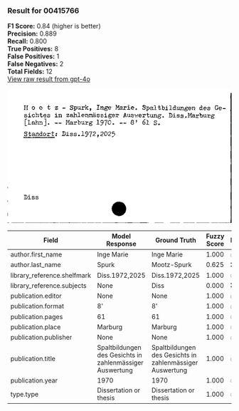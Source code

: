 ### Result for 00415766
**F1 Score:** 0.84 (higher is better)<br>**Precision:** 0.889<br>**Recall:** 0.800<br>**True Positives:** 8<br>**False Positives:** 1<br>**False Negatives:** 2<br>**Total Fields:** 12<br>[View raw result from gpt-4o](https://github.com/RISE-UNIBAS/humanities_data_benchmark/blob/main/results/2025-09-02/T0066/request_T0066_00415766.json)

<img src="https://github.com/RISE-UNIBAS/humanities_data_benchmark/blob/main/benchmarks/zettelkatalog/images/00415766.jpg?raw=true" alt="00415766" width="600px">

| Field | Model Response | Ground Truth | Fuzzy Score | Match |
|-------|----------------|--------------|-------------|-------|
| author.first_name | Inge Marie | Inge Marie | 1.000 | ✅ |
| author.last_name | Spurk | Mootz-Spurk | 0.625 | ❌ |
| library_reference.shelfmark | Diss.1972,2025 | Diss.1972,2025 | 1.000 | ✅ |
| library_reference.subjects | None | Diss | 0.000 | ❌ |
| publication.editor | None | None | 1.000 | ✅ |
| publication.format | 8' | 8' | 1.000 | ✅ |
| publication.pages | 61 | 61 | 1.000 | ✅ |
| publication.place | Marburg | Marburg | 1.000 | ✅ |
| publication.publisher | None | None | 1.000 | ✅ |
| publication.title | Spaltbildungen des Gesichts in zahlenmässiger Auswertung | Spaltbildungen des Gesichts in zahlenmässiger Auswertung | 1.000 | ✅ |
| publication.year | 1970 | 1970 | 1.000 | ✅ |
| type.type | Dissertation or thesis | Dissertation or thesis | 1.000 | ✅ |
